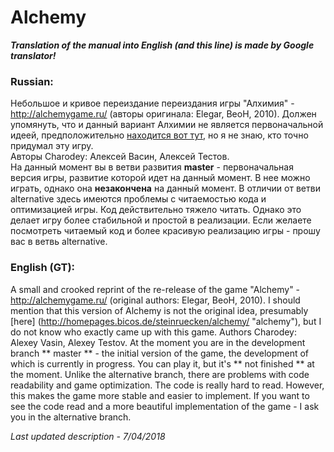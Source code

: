 # Alchemy
***Translation of the manual into English (and this line) is made by Google translator!***
### Russian:
Небольшое и кривое переиздание переиздания игры "Алхимия" - http://alchemygame.ru/ (авторы оригинала: Elegar, BeoH, 2010). Должен упомянуть, что и данный вариант Алхимии не является первоначальной идеей, предположительно [находится вот тут](http://homepages.bicos.de/steinruecken/alchemy/ "alchemy"), но я не знаю, кто точно придумал эту игру. <br/>
Авторы Charodey: Алексей Васин, Алексей Тестов.  
На данный момент вы в ветви развития **master** - первоначальная версия игры, развитие которой идет на данный момент. В нее можно играть, однако она **незакончена** на данный момент. В отличии от ветви alternative здесь имеются проблемы с читаемостью кода и оптимизацией игры. Код действительно тяжело читать. Однако это делает игру более стабильной и простой в реализации. Если желаете посмотреть читаемый код и более красивую реализацию игры - прошу вас в ветвь alternative.
### English (GT):
A small and crooked reprint of the re-release of the game "Alchemy" - http://alchemygame.ru/ (original authors: Elegar, BeoH, 2010). I should mention that this version of Alchemy is not the original idea, presumably [here] (http://homepages.bicos.de/steinruecken/alchemy/ "alchemy"), but I do not know who exactly came up with this game.
Authors Charodey: Alexey Vasin, Alexey Testov.
At the moment you are in the development branch ** master ** - the initial version of the game, the development of which is currently in progress. You can play it, but it's ** not finished ** at the moment. Unlike the alternative branch, there are problems with code readability and game optimization. The code is really hard to read. However, this makes the game more stable and easier to implement. If you want to see the code read and a more beautiful implementation of the game - I ask you in the alternative branch.

*Last updated description - 7/04/2018*
